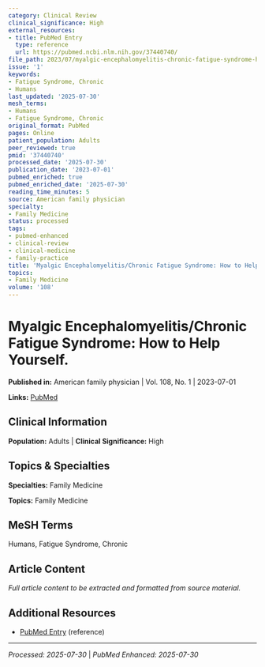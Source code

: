 ```yaml
---
category: Clinical Review
clinical_significance: High
external_resources:
- title: PubMed Entry
  type: reference
  url: https://pubmed.ncbi.nlm.nih.gov/37440740/
file_path: 2023/07/myalgic-encephalomyelitis-chronic-fatigue-syndrome-how-to-he.md
issue: '1'
keywords:
- Fatigue Syndrome, Chronic
- Humans
last_updated: '2025-07-30'
mesh_terms:
- Humans
- Fatigue Syndrome, Chronic
original_format: PubMed
pages: Online
patient_population: Adults
peer_reviewed: true
pmid: '37440740'
processed_date: '2025-07-30'
publication_date: '2023-07-01'
pubmed_enriched: true
pubmed_enriched_date: '2025-07-30'
reading_time_minutes: 5
source: American family physician
specialty:
- Family Medicine
status: processed
tags:
- pubmed-enhanced
- clinical-review
- clinical-medicine
- family-practice
title: 'Myalgic Encephalomyelitis/Chronic Fatigue Syndrome: How to Help Yourself.'
topics:
- Family Medicine
volume: '108'
---
```


# Myalgic Encephalomyelitis/Chronic Fatigue Syndrome: How to Help Yourself.

**Published in:** American family physician | Vol. 108, No. 1 | 2023-07-01

**Links:** [PubMed](https://pubmed.ncbi.nlm.nih.gov/37440740/)

## Clinical Information

**Population:** Adults | **Clinical Significance:** High

## Topics & Specialties

**Specialties:** Family Medicine

**Topics:** Family Medicine

## MeSH Terms

Humans, Fatigue Syndrome, Chronic

## Article Content

*Full article content to be extracted and formatted from source material.*

## Additional Resources

- [PubMed Entry](https://pubmed.ncbi.nlm.nih.gov/37440740/) (reference)

---

*Processed: 2025-07-30* | *PubMed Enhanced: 2025-07-30*
